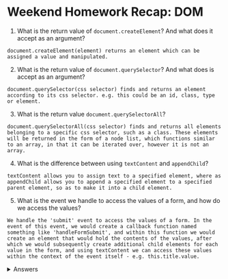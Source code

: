 # Weekend Homework Recap: DOM

1. What is the return value of `document.createElement`? And what does it accept as an argument?
```
document.createElement(element) returns an element which can be assigned a value and manipulated.
```

2. What is the return value of `document.querySelector`? And what does is accept as an argument?
```
document.querySelector(css selector) finds and returns an element according to its css selector. e.g. this could be an id, class, type or element.
```

3. What is the return value `document.querySelectorAll`?
```
document.querySelectorAll(css selector) finds and returns all elements belonging to a specific css selector, such as a class. These elements will be returned in the form of a node list, which functions similar to an array, in that it can be iterated over, however it is not an array.
```

4. What is the difference between using `textContent` and `appendChild`?
```
textContent allows you to assign text to a specified element, where as appendChild allows you to append a specified element to a specified parent element, so as to make it into a child element.
```

5. What is the event we handle to access the values of a form, and how do we access the values?
```
We handle the 'submit' event to access the values of a form. In the event of this event, we would create a callback function named something like 'handleFormSubmit', and within this function we would create an element that would hold the contents of the values, after which we would subsequently create additional child elements for each value in the form, and using textContent we can access these values within the context of the event itself - e.g. this.title.value.
```

<details>
<summary>Answers</summary>

1. The return value of `document.createElement` is a DOM element. It will return the DOM element specified by the argument we pass to it as a string. For example, to create an h1 element, we would call `document.createElement('h1')`.

2. The return value of `document.querySelector` is a DOM element. We can access DOM elements by passing in an identifier as a string. For example if we want to access an element with the ID 'reading-list' we could call `document.querySelector('#reading-list')`. We can also be more specific and include with the elements tag. For example if we were accessing an unordered list with an ID of `reading-list` we could call `document.querySelector('ul#read-list')`.

3. The return value of `document.querySelectorAll` is an array of DOM elements. It accesses all the elements that matches the identifier. For example, `document.querySelectorAll('.list-item')` would get all the elements with the class 'list-item'.

4. `textContent` allows us to set the text on an element and will over-write any existing text content the element has. `appendChild` adds a new element to an existing one, allowing us to build up hierarchies of DOM elements.

6. We add an event listener to the form's 'submit' event, and use the ID of the input field, followed by the property `value`. For example, `form.title.value`.

</details>
